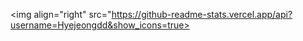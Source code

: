 <img align="right" src="https://github-readme-stats.vercel.app/api?username=Hyejeongdd&show_icons=true>
